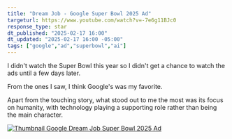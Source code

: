 ```yaml
---
title: "Dream Job - Google Super Bowl 2025 Ad"
targeturl: https://www.youtube.com/watch?v=-7e6g11BJc0
response_type: star
dt_published: "2025-02-17 16:00"
dt_updated: "2025-02-17 16:00 -05:00"
tags: ["google","ad","superbowl","ai"]
---
```


I didn't watch the Super Bowl this year so I didn't get a chance to watch the ads until a few days later. 

From the ones I saw, I think Google's was my favorite. 

Apart from the touching story, what stood out to me the most was its focus on humanity, with technology playing a supporting role rather than being the main character.

[![Thumbnail Google Dream Job Super Bowl 2025 Ad](http://img.youtube.com/vi/-7e6g11BJc0/0.jpg)](https://www.youtube.com/watch?v=-7e6g11BJc0 "Thumbnail Google Dream Job Super Bowl 2025 Ad")

